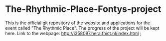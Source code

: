 # The-Rhythmic-Place-Fontys-project
This is the official git repository of the website and applications for the event called "The Rhythmic Place".
The progress of the project will be kept here.
Link to the webpage: http://i358097.hera.fhict.nl/index.html ;